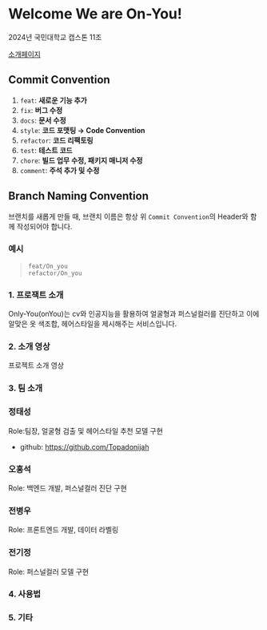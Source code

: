 # Welcome We are On-You!

2024년 국민대학교 캡스톤 11조
 
 [소개페이지](https://kookmin-sw.github.io/capstone-2024-11/)

## Commit Convention

1. `feat`: **새로운 기능 추가**
2. `fix`: **버그 수정**
3. `docs`: **문서 수정**
4. `style`: **코드 포맷팅 → Code Convention**
5. `refactor`: **코드 리팩토링**
6. `test`: **테스트 코드**
7. `chore`: **빌드 업무 수정, 패키지 매니저 수정**
8. `comment`: **주석 추가 및 수정**

## Branch Naming Convention

브랜치를 새롭게 만들 때, 브랜치 이름은 항상 위 `Commit Convention`의 Header와 함께 작성되어야 합니다.

### 예시

> `feat/On_you`  
> `refactor/On_you`

### 1. 프로잭트 소개

Only-You(onYou)는 cv와 인공지능을 활용하여 얼굴형과 퍼스널컬러를 진단하고 이에 알맞은 옷 색조합, 헤어스타일을 제시해주는 서비스입니다.

### 2. 소개 영상

프로젝트 소개 영상

### 3. 팀 소개

### 정태성
Role:팀장, 얼굴형 검출 및 헤어스타일 추천 모델 구현
- github: https://github.com/Topadonijah
### 오홍석
Role: 백엔드 개발, 퍼스널컬러 진단 구현
### 전병우
Role: 프론트엔드 개발, 데이터 라벨링
### 전기정
Role: 퍼스널컬러 모델 구현
### 4. 사용법

### 5. 기타
